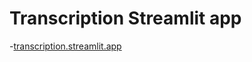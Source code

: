 # Transcription Streamlit app

-[transcription.streamlit.app](https://transcription.streamlit.app/)
